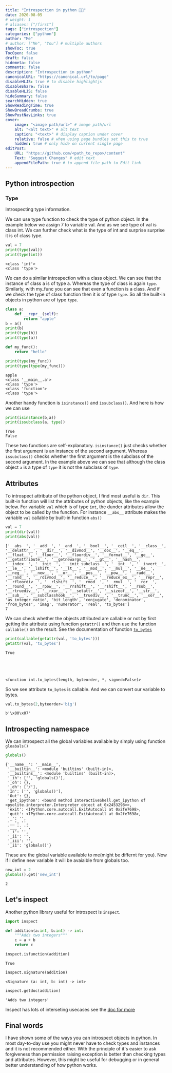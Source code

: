 ```yaml
---
title: "Introspection in python 🕵🏽"
date: 2020-08-05
# weight: 1
# aliases: ["/first"]
tags: ["introspection"]
categories: ["python"]
author: "Me"
# author: ["Me", "You"] # multiple authors
showToc: true
TocOpen: false
draft: false
hidemeta: false
comments: false
description: "Introspection in python"
canonicalURL: "https://canonical.url/to/page"
disableHLJS: true # to disable highlightjs
disableShare: false
disableHLJS: false
hideSummary: false
searchHidden: true
ShowReadingTime: true
ShowBreadCrumbs: true
ShowPostNavLinks: true
cover:
    image: "<image path/url>" # image path/url
    alt: "<alt text>" # alt text
    caption: "<text>" # display caption under cover
    relative: false # when using page bundles set this to true
    hidden: true # only hide on current single page
editPost:
    URL: "https://github.com/<path_to_repo>/content"
    Text: "Suggest Changes" # edit text
    appendFilePath: true # to append file path to Edit link
---
```



## Python introspection


### Type
Introspecting type information. 

We can use type function to check the type of python object. In the example below we assign 7 to variable val. And as we see type of val is class int. We can further check what is the type of int and surprise surprise it is of class type.


```python
val = 7
print(type(val))
print(type(int))

```

    <class 'int'>
    <class 'type'>


We can do a similar introspection with a class object. We can see that the instance of class a is of type a. Whereas the type of class is again `type`. Similarly, with my_func you can see that even a function is a class. And if we check the type of class function then it is of type `type`. So all the built-in objects in python are of type `type`.


```python
class a:
    def __repr__(self):
        return "apple"
b = a()
print(b)
print(type(b))
print(type(a))

def my_func():
    return "hello"

print(type(my_func))
print(type(type(my_func)))

```

    apple
    <class '__main__.a'>
    <class 'type'>
    <class 'function'>
    <class 'type'>


Another handy function is `isinstance()` and `issubclass()`. And here is how we can use 


```python
print(isinstance(b,a))
print(issubclass(a, type))
```

    True
    False


These two functions are self-explanatory. `isinstance()` just checks whether the first argument is an instance of the second argument. Whereas `issubclass()` checks whether the first argument is the subclass of the second argument. In the example above we can see that although the class object `a` is a type of `type` it is not the subclass of `type`.

## Attributes
To introspect attribute of the python object, I find most useful is `dir`. This built-in function will list the attributes of python objects, like the example below. For variable `val` which is of type `int`, the dunder attributes allow the object to be called by the function. For instance `__abs__` attribute makes the variable `val` callable by built-in function `abs()`


```python
val = 7
print(dir(val))
print(abs(val))
```

    ['__abs__', '__add__', '__and__', '__bool__', '__ceil__', '__class__', '__delattr__', '__dir__', '__divmod__', '__doc__', '__eq__', '__float__', '__floor__', '__floordiv__', '__format__', '__ge__', '__getattribute__', '__getnewargs__', '__gt__', '__hash__', '__index__', '__init__', '__init_subclass__', '__int__', '__invert__', '__le__', '__lshift__', '__lt__', '__mod__', '__mul__', '__ne__', '__neg__', '__new__', '__or__', '__pos__', '__pow__', '__radd__', '__rand__', '__rdivmod__', '__reduce__', '__reduce_ex__', '__repr__', '__rfloordiv__', '__rlshift__', '__rmod__', '__rmul__', '__ror__', '__round__', '__rpow__', '__rrshift__', '__rshift__', '__rsub__', '__rtruediv__', '__rxor__', '__setattr__', '__sizeof__', '__str__', '__sub__', '__subclasshook__', '__truediv__', '__trunc__', '__xor__', 'as_integer_ratio', 'bit_length', 'conjugate', 'denominator', 'from_bytes', 'imag', 'numerator', 'real', 'to_bytes']
    7


We can check whether the objects attributed are callable or not by first getting the attribute using function `getattr()` and then use the function `callable()` on the result. See the documentation of function [`to_bytes`](https://docs.python.org/3/library/stdtypes.html)


```python
print(callable(getattr(val, 'to_bytes')))
getattr(val, 'to_bytes')

```

    True





    <function int.to_bytes(length, byteorder, *, signed=False)>



So we see attribute `to_bytes` is callable. And we can convert our variable to bytes.


```python
val.to_bytes(2,byteorder='big')
```




    b'\x00\x07'



## Introspecting namespace
We can introspect all the global variables available by simply using function `gloabals()`


```python
globals()
```




    {'__name__': '__main__',
     '__builtin__': <module 'builtins' (built-in)>,
     '__builtins__': <module 'builtins' (built-in)>,
     '_ih': ['', 'globals()'],
     '_oh': {},
     '_dh': ['/'],
     'In': ['', 'globals()'],
     'Out': {},
     'get_ipython': <bound method InteractiveShell.get_ipython of <pyolite.interpreter.Interpreter object at 0x2453298>>,
     'exit': <IPython.core.autocall.ExitAutocall at 0x2fe7698>,
     'quit': <IPython.core.autocall.ExitAutocall at 0x2fe7698>,
     '_': '',
     '__': '',
     '___': '',
     '_i': '',
     '_ii': '',
     '_iii': '',
     '_i1': 'globals()'}



These are the global variable available to me(might be differnt for you). Now if I define new variable it will be avaialble from globals too.


```python
new_int = 2
globals().get('new_int')
```




    2



## Let's inspect
Another python library useful for introspect is `inspect`.


```python
import inspect
```


```python
def addition(a:int, b:int) -> int:
    """Adds two integers"""
    c = a + b
    return c
```


```python
inspect.isfunction(addition)
```




    True




```python
inspect.signature(addition)
```




    <Signature (a: int, b: int) -> int>




```python
inspect.getdoc(addition)
```




    'Adds two integers'



Inspect has lots of interseting usecases see the [doc for more](https://docs.python.org/3/library/inspect.html)

## Final words
I have shown some of the ways you can introspect objects in python. In most day-to-day use you might never have to check types and instances and it is not recommended either. With the principle of it's easier to ask forgiveness than permission raising exception is better than checking types and attributes. However, this might be useful for debugging or in general better understanding of how python works.


<!--more-->


